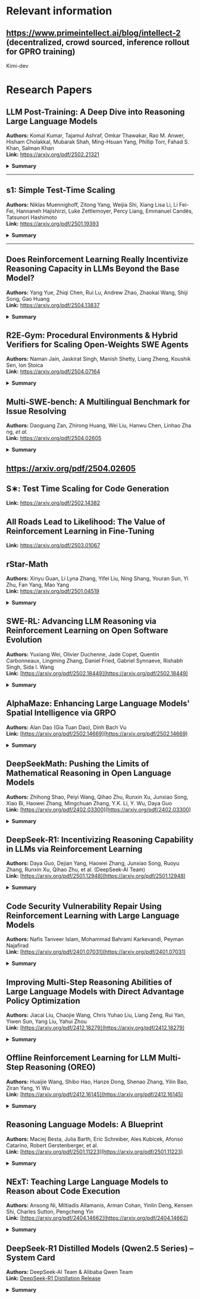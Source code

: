 # Relevant information

## https://www.primeintellect.ai/blog/intellect-2 (decentralized, crowd sourced, inference rollout for GPRO training)

Kimi-dev


# Research Papers

## LLM Post-Training: A Deep Dive into Reasoning Large Language Models  
**Authors:** Komal Kumar, Tajamul Ashraf, Omkar Thawakar, Rao M. Anwer, Hisham Cholakkal, Mubarak Shah, Ming-Hsuan Yang, Phillip Torr, Fahad S. Khan, Salman Khan  
**Link:** https://arxiv.org/pdf/2502.21321

<details>
<summary><b>Summary</b></summary>

**What it is.** A 377-reference survey that catalogues every major *post-training* technique for LLMs—SFT, RLHF/RLAIF, DPO, ORPO, GRPO, OREO, test-time scaling, etc.—with an explicit focus on *reasoning quality*. It frames the field around four persistent pain-points: catastrophic forgetting, reward hacking, safety alignment, and inference-cost trade-offs. :contentReference[oaicite:0]{index=0}  

**Key take-aways.**  
- **Outcome vs Process supervision.** The authors contrast outcome reward models (ORM) with process reward models (PRM), noting a market shift back toward ORM despite earlier safety reservations.  
- **Recipe cards.** Tables 2–4 give “minimal reproducible” hyper-parameter recipes for PPO, TRPO, ORPO, DPO and beam-search-guided RL, plus scaling laws for KL-penalties.  
- **Caveats.** A few speculative claims—e.g. GPT-4 “trained with GRBM pre-conditioners”—are *not* sourced; treat them as hypotheses, not fact.  
- **Best practice checklist.** Run mixed-objective finetuning (language loss + entropy bonus) *before* explicit RL to mitigate early reward hacking; monitor *in-distribution perplexity* as an over-fitting alarm.  

---

### Relevance to *CodeRepairRL*
| Project facet | Take-away |
|---------------|-----------|
| **Baseline grid** | Ready-made hyper-parameter grids for DPO/ORPO save time reproducing policy-gradient baselines. |
| **Safety knobs** | The survey’s “reward taming” tricks (outlier clipping, reward normalisation) plug directly into our KL-regularised PPO loop. |
| **Process signals** | Arguments for PRM suggest logging intermediate diff-quality metrics (e.g. patch size) as auxiliary rewards. |
| **Sanity checks** | Their proposed *per-iteration perplexity drift* metric is a cheap early-warning signal for catastrophic forgetting during RL on code. |
</details>

---

## s1: Simple Test-Time Scaling  
**Authors:** Niklas Muennighoff, Zitong Yang, Weijia Shi, Xiang Lisa Li, Li Fei-Fei, Hannaneh Hajishirzi, Luke Zettlemoyer, Percy Liang, Emmanuel Candès, Tatsunori Hashimoto  
**Link:** https://arxiv.org/pdf/2501.19393

<details>
<summary><b>Summary</b></summary>

**What it is.** An ultra-minimal recipe (“budget forcing”) that converts *any* instruction-tuned model into an *o1-style* test-time-scalable reasoner. The authors release **s1K** (1 000 difficult, diverse, high-quality trace-annotated maths questions) and show that appending or truncating **“Wait.”** tokens forces the model to allocate more or less compute on the fly, letting users trade latency for accuracy. :contentReference[oaicite:1]{index=1}  

**Key results.**  
- **Qwen2.5-32B +s1** jumps from 42 %→69 % *PASS@1* on AIME-24 after adding a single “Wait.” loop.  
- **Scaling law.** Doubling the forced “thinking budget” yields diminishing returns after ~4×, but never degrades answers.  
- **Open release.** Code, weights and a reference harness land in `github.com/simplescaling/s1`.  

---

### Relevance to *CodeRepairRL*
| Project facet | Take-away |
|---------------|-----------|
| **Dynamic compute** | “Wait.” prompting is trivial to integrate into an agent that already budgets rollouts—useful for long multi-file patches. |
| **Data efficiency** | s1K’s trace format mirrors our planned CoT-for-code schema; we can repurpose it as a sanity-check suite. |
| **Latency knobs** | Budget forcing gives a knob to stay within CI time-outs without retraining. |
</details>

---

## Does Reinforcement Learning Really Incentivize Reasoning Capacity in LLMs Beyond the Base Model?  
**Authors:** Yang Yue, Zhiqi Chen, Rui Lu, Andrew Zhao, Zhaokai Wang, Shiji Song, Gao Huang  
**Link:** https://arxiv.org/pdf/2504.13837

<details>
<summary><b>Summary</b></summary>

**What it asks.** Popular belief says RL with verifiable rewards (RLVR) *creates* new reasoning skills. This paper stress-tests that claim by sampling *massive* pass@k (k ≤ 1 024) on maths, code-repair and visual-reasoning suites across seven model families. :contentReference[oaicite:2]{index=2}  

**Methodology.**  
1. **Exhaustive sampling.** Generate up to 1 024 rollouts per prompt from each *base* and its RL-finetuned counterpart.  
2. **Boundary analysis.** Measure whether any *correct* solution produced by the RL model lies *outside* the base model’s 1 024-sample support.  
3. **Diversity metrics.** Compute solution path entropy and n-gram novelty to quantify search-space narrowing.  

**Findings.**  
- **No new skills.** Every successful RL-trajectory already exists—albeit rarely—in the base distribution; RL just *re-weights* it. Lines 63–67. :contentReference[oaicite:3]{index=3}  
- **Efficiency vs. coverage.** RL-tuned models hit higher pass@1, but at k ≥ 256 base models catch up or surpass them.  
- **Side-effects.** RL reduces trajectory diversity by up to 40 % entropy, correlating with more fragile out-of-distribution behaviour (e.g., unseen bug patterns).  
- **Positive control.** Distillation from a *larger* teacher *does* add genuinely novel reasoning paths, vindicating self-improve-via-search pipelines like rStar-Math.  

---

### Relevance to *CodeRepairRL*
| Project facet | Take-away |
|---------------|-----------|
| **Reward design** | Merely biasing towards passing tests may shrink solution diversity—risky for heterogeneous bug fixes. |
| **Curriculum planning** | Layering *distillation* after RL could inject new strategies absent from the base model. |
| **Evaluation** | Adopt their large-k pass@k sweep to verify that RL adds (rather than just re-weights) patch patterns. |
| **Search vs. policy** | Results motivate heavier Monte-Carlo or tree-search at inference instead of pure policy sampling. |
</details>


## R2E‑Gym: Procedural Environments & Hybrid Verifiers for Scaling Open‑Weights SWE Agents  
**Authors:** Naman Jain, Jaskirat Singh, Manish Shetty, Liang Zheng, Koushik Sen, Ion Stoica  
**Link:** https://arxiv.org/pdf/2504.07164

<details>
<summary><b>Summary</b></summary>

**What it is.** R2E‑Gym contributes an 8 135‑task, fully runnable benchmark for software‑engineering agents and shows that combining *execution‑based* test runners with an *execution‑free* learned scorer (“hybrid verifier”) lifts an open‑weights 32 B model to **51 % BEST@26** on SWE‑Bench‑Verified—closing much of the gap to proprietary systems.

**How they build it.**
- *SWEGEN* pipeline mines Git commits, synthesises failing → passing tests, and back‑translates commit logs into natural‑language issues, tripling the size of prior executable corpora.  
- Four REACT‑style tools (`edit`, `search`, `bash`, `submit`) furnish a realistic agent interface.  
- The hybrid verifier lets the agent prune low‑value rollouts early, trading a 2× speed‑up for a ~9 pt absolute accuracy gain over pure test‑based judging.

**Key results.**
- **Dataset scale:** 8 k repos / tests vs. SWE‑Gym’s 2.4 k.  
- **Model:** Qwen‑2.5‑Coder‑32B finetuned on R2E‑Gym achieves 34.4 % PASS@1 and 51 % BEST@26.  
- **Ablations:** execution tests and learned scorer each saturate ~42 %; their union is complementary.

---

### Relevance to *CodeRepairRL*
| Project facet | Take‑away |
|---------------|-----------|
| **Agent‑in‑the‑loop RL** | R2E‑Gym’s REACT schema matches our TRL fork; we can import their trajectory JSON directly into our training loop. |
| **Reward shaping** | The hybrid verifier gives a dense, early‑exit reward signal—drop‑in compatible with our KL‑regularised PPO objective. |
| **Environment diversity** | 8 k runnable tasks offer a richer curriculum for multi‑file edits than the current 500‑task SWE‑Bench subset. |
| **Patch minimisation** | Their diff‑sizing script can refine our “search/replace diff accuracy” reward, encouraging minimal fixes. |
| **Benchmark continuity** | They report on SWE‑Bench‑Verified, so any improvements transfer straight to our existing W&B benchmarks. |
</details>

## Multi‑SWE‑bench: A Multilingual Benchmark for Issue Resolving  
**Authors:** Daoguang Zan, Zhirong Huang, Wei Liu, Hanwu Chen, Linhao Zhang, *et al.*  
**Link:** https://arxiv.org/pdf/2504.02605

<details>
<summary><b>Summary</b></summary>

**What it is.**  
Multi‑SWE‑bench extends the Python‑centric SWE‑bench to **1632** human‑verified issues across **seven languages** (Java, TypeScript, JavaScript, Go, Rust, C, C++). It ships with runnable Docker environments and imports the 500 SWE‑bench‑Verified Python tasks for continuity, giving a single, language‑diverse testbed for code‑repair agents.

**How they build it.**  
A five‑phase pipeline (repo selection → PR crawl → environment dockerisation → auto filtering → dual manual review) filters 2 456 candidate PRs down to high‑quality instances; 68 expert annotators validate that each patch reproduces the bug and fixes it without regression. The authors open‑source both the pipeline and images.

**Key results.**  
- **Benchmark insights:** even the best agent setup (OpenHands + Claude‑3.7‑Sonnet) resolves **≈ 19 %** overall, with sharp drops for Rust and multi‑file fixes—exposing long‑context and cross‑file reasoning limits.
- **Method comparison:** scaffolded agents (SWE‑agent, OpenHands) outperform “agentless” prompting by ~1.8 ×, but their edge vanishes when patches exceed **600 tokens** or touch several files.
- **Multi‑SWE‑RL:** they seed an **open community dataset (4723 instances)** to bootstrap reinforcement‑learning research on the same languages.
</details>

## https://arxiv.org/pdf/2504.02605

## S∗: Test Time Scaling for Code Generation
**Link:** https://arxiv.org/pdf/2502.14382

## All Roads Lead to Likelihood: The Value of Reinforcement Learning in Fine-Tuning
**Link:** https://arxiv.org/pdf/2503.01067

## rStar-Math
**Authors:** Xinyu Guan, Li Lyna Zhang, Yifei Liu, Ning Shang, Youran Sun, Yi Zhu, Fan Yang, Mao Yang  
**Link:** https://arxiv.org/pdf/2501.04519

<details>
<summary><b>Summary</b></summary>

This paper introduces rStar-Math, a framework that enables small language models (SLMs) to achieve state-of-the-art mathematical reasoning capabilities without distillation from larger models. The approach uses Monte Carlo Tree Search (MCTS) at test time, where a math policy SLM performs search guided by an SLM-based process reward model. The authors introduce three key innovations: (1) a code-augmented Chain-of-Thought data synthesis method that generates verified reasoning trajectories through MCTS rollouts; (2) a novel process reward model training method that avoids step-level score annotation; and (3) a self-evolution recipe where both the policy SLM and process preference model (PPM) iteratively improve. Through four rounds of self-evolution with millions of synthesized solutions for 747k math problems, rStar-Math dramatically improves small models' performance. For example, it boosts Qwen2.5-Math-7B from 58.8% to 90.0% and Phi3-mini-3.8B from 41.4% to 86.4% on the MATH benchmark, surpassing OpenAI's o1-preview. On the USA Math Olympiad (AIME), rStar-Math solves an average of 53.3% of problems, ranking among the top 20% of high school math competitors. This work demonstrates that small models can achieve exceptional reasoning capabilities through carefully designed search and training strategies, without requiring massive model scaling.
</details>

## SWE-RL: Advancing LLM Reasoning via Reinforcement Learning on Open Software Evolution
**Authors:** Yuxiang Wei, Olivier Duchenne, Jade Copet, Quentin Carbonneaux, Lingming Zhang, Daniel Fried, Gabriel Synnaeve, Rishabh Singh, Sida I. Wang  
**Link:** [https://arxiv.org/pdf/2502.18449](https://arxiv.org/pdf/2502.18449)

<details>
<summary><b>Summary</b></summary>

This paper introduces SWE-RL, the first approach to scale reinforcement learning (RL) for improving LLM reasoning in real-world software engineering tasks. Unlike previous work that focused on competitive coding and math problems, SWE-RL leverages open-source software evolution data (code snapshots, changes, and events like issues and PRs) with a lightweight rule-based reward system. The authors trained Llama3-SWE-RL-70B, which achieves a 41.0% solve rate on SWE-bench Verified, making it the best-performing medium-sized (<100B) LLM to date, comparable to proprietary models like GPT-4o. Notably, despite being trained solely on software engineering tasks, the model demonstrated improved general reasoning capabilities across five out-of-domain tasks including function coding, library use, code reasoning, mathematics, and general language understanding.
</details>

## AlphaMaze: Enhancing Large Language Models' Spatial Intelligence via GRPO
**Authors:** Alan Dao (Gia Tuan Dao), Dinh Bach Vu  
**Link:** [https://arxiv.org/pdf/2502.14669](https://arxiv.org/pdf/2502.14669)

<details>
<summary><b>Summary</b></summary>

This paper presents a novel two-stage training framework to equip standard LLMs with visual spatial reasoning abilities for maze navigation. The approach first uses Supervised Fine-Tuning (SFT) on tokenized maze representations to teach step-by-step movement prediction, followed by Group Relative Policy Optimization (GRPO) with a carefully crafted reward function to refine sequential decision-making. While baseline models completely failed at maze navigation (0% accuracy), the SFT-trained model achieved 86% accuracy, and further GRPO fine-tuning boosted performance to 93%. The authors observed that GRPO fostered more robust and self-corrective reasoning, including emergent chain-of-thought behaviors. This work demonstrates how techniques originally developed for language reasoning (like those in DeepSeek-R1) can be successfully adapted to enhance spatial reasoning in LLMs, with potential applications in robotics, autonomous navigation, and other domains requiring integrated visual and sequential reasoning.
</details>

## DeepSeekMath: Pushing the Limits of Mathematical Reasoning in Open Language Models
**Authors:** Zhihong Shao, Peiyi Wang, Qihao Zhu, Runxin Xu, Junxiao Song, Xiao Bi, Haowei Zhang, Mingchuan Zhang, Y.K. Li, Y. Wu, Daya Guo  
**Link:** [https://arxiv.org/pdf/2402.03300](https://arxiv.org/pdf/2402.03300)

<details>
<summary><b>Summary</b></summary>

This paper introduces Group Relative Policy Optimization (GRPO), a reinforcement learning algorithm designed to boost the reasoning abilities of language models. GRPO is a variant of PPO that forgoes a separate critic, instead computing a baseline from grouped sample rewards, greatly reducing the resource overhead of RL training. Applied to a math-focused 7B model (DeepSeekMath), GRPO significantly improved performance on mathematical problem benchmarks (e.g. raising GSM8K accuracy from 82.9% to 88.2%). The work also unifies various alignment techniques (RFT, DPO, PPO, GRPO) under a common framework, highlighting their relationships as direct or simplified RL methods. GRPO demonstrates a novel RL approach to enhance reasoning in LLMs. By eliminating the need for a value critic and leveraging group-based rewards, it shows how to efficiently fine-tune models for complex reasoning tasks. This approach is directly relevant to eliciting step-by-step reasoning in LLMs and could be adapted to program repair scenarios, where sparse rewards (e.g. code passes tests or not) make traditional RL challenging. The success of GRPO in improving math reasoning suggests that similar RL-driven fine-tuning can help an LLM learn to reason through code fixes or debugging steps with limited feedback signals.
</details>

## DeepSeek-R1: Incentivizing Reasoning Capability in LLMs via Reinforcement Learning
**Authors:** Daya Guo, Dejian Yang, Haowei Zhang, Junxiao Song, Ruoyu Zhang, Runxin Xu, Qihao Zhu, et al. (DeepSeek-AI Team)  
**Link:** [https://arxiv.org/pdf/2501.12948](https://arxiv.org/pdf/2501.12948)

<details>
<summary><b>Summary</b></summary>

This work presents a multi-stage RL training pipeline that produces "DeepSeek-R1," a language model with emergent reasoning skills trained entirely through reinforcement learning. First, a 671B base model (DeepSeek-R1-Zero) is trained from scratch with large-scale RL (no supervised fine-tuning), yielding strong reasoning behaviors but issues like mixed languages. Then DeepSeek-R1 is obtained by incorporating a cold-start phase (some initial supervised data) before RL, stabilizing training. The resulting model achieves reasoning performance on par with OpenAI's proprietary model (o1-1217). Notably, the team open-sourced both R1 and R1-Zero, along with six distilled models ranging from 1.5B to 70B parameters derived from R1's training (built on Qwen and Llama backbones). DeepSeek-R1 is a milestone showing that pure RL can foster general reasoning in LLMs without extensive human demonstrations. Its multi-stage approach (RL-only pretraining, then RL with a guided start) and the successful distillation of a huge RL-trained model into smaller models provide a blueprint for building reasoning-focused LLMs. For a project on program repair, this suggests that an RL-trained model could internalize complex debugging strategies, and those skills can be transferred to smaller, more practical model sizes. The open release of DeepSeek-R1 and its distilled versions offers valuable resources and baselines for applying RL to reasoning in tasks like code correction.
</details>

## Code Security Vulnerability Repair Using Reinforcement Learning with Large Language Models
**Authors:** Nafis Tanveer Islam, Mohammad Bahrami Karkevandi, Peyman Najafirad  
**Link:** [https://arxiv.org/pdf/2401.07031](https://arxiv.org/pdf/2401.07031)

<details>
<summary><b>Summary</b></summary>

This work focuses on secure program repair, using RL to train an LLM to fix vulnerabilities in code. Standard fine-tuning often fails to inject small but critical security patches (like null checks or input sanitization) because the model prioritizes reproducing the original functional code (minimizing loss) and neglects minor edits. To address this, the authors propose an RL-based training regime that rewards the model for adding security-improving lines while preserving functionality. They design a combined semantic and syntactic reward: one part encourages correct program behavior (passing tests), and another gives extra credit when the fix includes the required security code patterns. This guides the LLM to produce code fixes that not only solve the problem but also harden security. This paper applies RL to a specific kind of program repair – fixing security bugs – highlighting how carefully crafted reward signals can induce an LLM to follow complex repair requirements. The two-tier reward (functionality + security) demonstrates how to guide LLMs to produce solutions that meet multiple criteria beyond simply minimizing loss.
</details>

## Improving Multi-Step Reasoning Abilities of Large Language Models with Direct Advantage Policy Optimization
**Authors:** Jiacai Liu, Chaojie Wang, Chris Yuhao Liu, Liang Zeng, Rui Yan, Yiwen Sun, Yang Liu, Yahui Zhou  
**Link:** [https://arxiv.org/pdf/2412.18279](https://arxiv.org/pdf/2412.18279)

<details>
<summary><b>Summary</b></summary>

This paper introduces Direct Advantage Policy Optimization (DAPO), an offline RL algorithm tailored for multi-step reasoning in LLMs. DAPO addresses two key challenges in using RL for reasoning: sparse final rewards and unstable training with standard actor-critic methods. Instead of only giving a reward at the end of a solution, DAPO trains a critic to predict the correctness of each intermediate reasoning step, providing dense feedback to the policy at every step. The actor (LLM) and critic are updated separately (avoiding the fragile co-training of PPO). Trained on mathematical proofs and code reasoning queries, DAPO produced models with markedly enhanced step-by-step reasoning accuracy. Experiments show that DAPO improved both math problem solving and code-related tasks over strong baselines, for models that had either been supervised-tuned or already RL-tuned.
</details>

## Offline Reinforcement Learning for LLM Multi-Step Reasoning (OREO)
**Authors:** Huaijie Wang, Shibo Hao, Hanze Dong, Shenao Zhang, Yilin Bao, Ziran Yang, Yi Wu  
**Link:** [https://arxiv.org/pdf/2412.16145](https://arxiv.org/pdf/2412.16145)

<details>
<summary><b>Summary</b></summary>

The authors propose OREO (Offline Reasoning Optimization), an offline RL method to improve the multi-step reasoning of LLMs without requiring online interactions. They point out limitations of prior alignment methods like Direct Preference Optimization (DPO) for reasoning, such as needing curated preference pairs and providing no mechanism for credit assignment across a long solution. OREO tackles this by jointly training a policy (the LLM) and a value function via a soft Bellman equation, an idea from maximum-entropy RL. This enables the model to learn from reasoning trajectories with sparse rewards by internally propagating value estimates for intermediate steps. In evaluations, an OREO-trained model outperformed other offline methods on complex reasoning benchmarks – from math word problems to an embodied agent task (ALFWorld) – indicating better planning and stepwise deduction. The learned value function can also be used at inference time (via tree search or lookahead) to further boost performance without additional training. OREO exemplifies how offline RL can be leveraged to enhance reasoning, which is useful when interactive environments (like a code executor or user feedback) are limited. In the context of program repair, one could train on logged data of code attempts and outcomes, using OREO's technique to assign credit to each edit or reasoning step that led to a successful fix. Its success on both mathematical reasoning and even non-language planning tasks suggests a general improvement in the model's ability to handle sequential decision-making. This connects to the project by illustrating a way to instill better long-horizon reasoning in an LLM (like debugging through multiple steps) using only existing data, avoiding the need for live reward queries while still reaping the benefits of RL-style optimization.
</details>

## Reasoning Language Models: A Blueprint
**Authors:** Maciej Besta, Julia Barth, Eric Schreiber, Ales Kubicek, Afonso Catarino, Robert Gerstenberger, et al.  
**Link:** [https://arxiv.org/pdf/2501.11223](https://arxiv.org/pdf/2501.11223)

<details>
<summary><b>Summary</b></summary>

This work provides a comprehensive survey and framework for Reasoning Language Models (RLMs) – advanced LLMs augmented with reasoning abilities. It identifies that cutting-edge models like OpenAI's o1 and DeepSeek's models combine multiple components (LLMs, search algorithms, reinforcement learning, etc.) in complex pipelines, which makes them powerful but also hard to reproduce. As a solution, the authors propose a modular blueprint for building RLMs, breaking down the system into distinct parts: reasoning structures (chain-of-thought sequences, tree search, graphs of ideas), reasoning strategies (e.g. beam search, Monte Carlo Tree Search), RL elements (policy/value networks, reward models), and supervision types (outcome-based rewards vs. process supervision). They show how recent methods (like LLaMA-Berry, Journey Learning, Graph-of-Thought, Alibaba's QwQ) fit into this framework, illustrating common patterns. They even introduce a prototypical implementation called x1, to rapidly experiment with different reasoning modules. The blueprint highlights best practices such as multi-phase training (first train a policy model, then a value model) and ensuring the model is familiar with the training distribution of reasoning steps.

For someone researching reasoning in LLMs (like through program repair), this blueprint is a high-level guide that places reinforcement learning in context with other techniques. It emphasizes that RL is one piece of a larger puzzle: effective reasoning may also require search procedures (e.g. exploring multiple candidate fixes), structured thought (like maintaining a chain-of-thought about code execution), and possibly separate value estimation (to judge partial solutions). By drawing analogies to methods across domains, it can inform the project how to integrate RL with techniques like search or knowledge retrieval to build a more effective code reasoning agent. In essence, this paper acts as a map of the design space, helping to ensure the approach to eliciting reasoning (via RL or otherwise) is informed by a broad view of current research.
</details>

## NExT: Teaching Large Language Models to Reason about Code Execution
**Authors:** Ansong Ni, Miltiadis Allamanis, Arman Cohan, Yinlin Deng, Kensen Shi, Charles Sutton, Pengcheng Yin  
**Link:** [https://arxiv.org/pdf/2404.14662](https://arxiv.org/pdf/2404.14662)

<details>
<summary><b>Summary</b></summary>

NExT is an approach by DeepMind to enhance an LLM's reasoning on programming tasks by integrating execution traces into its thought process. Rather than relying solely on static code, NExT provides the model with information from running the code (e.g. values of variables at runtime, error messages) and trains it to incorporate this into chain-of-thought explanations. The method uses self-training: the model generates its own reasoning steps and observes execution results, then learns from those augmented rationales without requiring manual annotations. By iteratively refining its reasoning with real execution feedback, an LLM (based on PaLM 2) dramatically improved at debugging and fixing code. On two program repair benchmarks (Google's MBPP and OpenAI's HumanEval bug-fix tasks), NExT boosted the code fix rate by 26.1% and 14.3% absolute, respectively, compared to the baseline model. Importantly, the model's explanations of code behavior became more aligned with actual program logic, as verified by human evaluators.

Relevance: While NExT is not a pure RL method, it tackles the same goal – eliciting better reasoning in LLMs – through a clever analog: using execution feedback as a training signal. This is highly relevant to program repair, since debugging usually involves running code to see what went wrong. The idea of naturalizing execution traces into the LLM's reasoning can complement RL approaches: for example, an RL agent fixing code could use execution results as part of its reward or state representation. NExT shows that giving an LLM the ability to "think like a debugger" (by seeing runtime information) yields substantial improvements in fixing errors. For the project, this suggests incorporating tools (like code execution or tests) into the training loop – either via explicit rewards or self-training – to encourage the model to reason through the semantics of code, not just its syntax. It's an analogy to RL in that the model is learning from interactive feedback (execution outcomes) to improve its policy of writing correct code.
</details>

## DeepSeek-R1 Distilled Models (Qwen2.5 Series) – System Card
**Authors:** DeepSeek-AI Team & Alibaba Qwen Team  
**Link:** [DeepSeek-R1 Distillation Release](https://github.com/deepseek-ai/DeepSeek-R1)

<details>
<summary><b>Summary</b></summary>

Alongside the DeepSeek-R1 paper, the authors released a suite of open-source models that pack DeepSeek's reasoning prowess into smaller architectures. These include models based on Qwen2.5, an Alibaba 14–32B LLM series tuned for strong knowledge, coding, and math skills. Compared to earlier versions, Qwen-2.5 offers notable boosts in code understanding and long-context handling (up to 128K tokens), and much improved instruction following and structured output generation. Using Qwen2.5-32B as a base, DeepSeek's team distilled the large 671B DeepSeek-R1 into a 32B model that achieves state-of-the-art results among models its size. For instance, DeepSeek-R1-Distill-Qwen-32B attains a Codeforces coding competition rating of 1691 (the best of any distilled model, rivaling OpenAI's tuned 35B model) and excels on reasoning benchmarks like AIME math (83.3% correct) and LiveCodeBench programming tasks. Similar distilled models were released at 1.5B, 7B, 14B, and even a distilled 70B Llama, all trained on the reasoning data generated by the DeepSeek-R1 process. These system cards detail that the distilled models maintain strong reasoning capabilities thanks to the transfer of reasoning patterns from the large model. They also note any changes (e.g. modified tokenizers or configs) and recommend using the provided settings for best performance. These system and model cards are valuable references as they illustrate how a high-performing reasoning model can be compressed into smaller ones without losing too much capability. For the project, examining Qwen2.5 and DeepSeek's distilled models provides insight into the backbone model qualities that favor reasoning (Qwen2.5's coding and math-oriented pretraining) and the effectiveness of distillation in retaining reasoning chains. In practice, this means one could leverage these released checkpoints or mimic their distillation approach to build a program repair model: start with a capable base (like Qwen2.5-Math for mathematical reasoning or code understanding) and fine-tune it with an RL or feedback signal, possibly distilling from a larger model if available. The system cards also discuss the limits and intended uses of each model, which helps to understand how far one can push them in tasks like code repair and what adjustments might be needed (e.g. shorter context, certain prompt formats). In summary, DeepSeek's model cards for Qwen2.5-based distillations connect the research to practical, use-case-ready models that can be directly evaluated or adapted in the domain of automated code reasoning and repair.
</details>